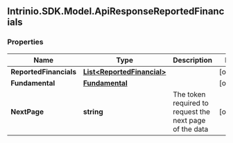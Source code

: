## Intrinio.SDK.Model.ApiResponseReportedFinancials
### Properties

Name | Type | Description | Notes
------------ | ------------- | ------------- | -------------
**ReportedFinancials** | [**List&lt;ReportedFinancial&gt;**](ReportedFinancial.md) |  | [optional] 
**Fundamental** | [**Fundamental**](Fundamental.md) |  | [optional] 
**NextPage** | **string** | The token required to request the next page of the data | [optional] 

